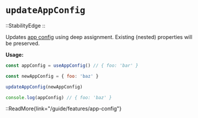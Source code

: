 # `updateAppConfig`

::StabilityEdge
::

Updates [app config](/guide/features/app-config) using deep assignment. Existing (nested) properties will be preserved. 

**Usage:**

```js
const appConfig = useAppConfig() // { foo: 'bar' }

const newAppConfig = { foo: 'baz' }

updateAppConfig(newAppConfig)

console.log(appConfig) // { foo: 'baz' }
```

::ReadMore{link="/guide/features/app-config"}
